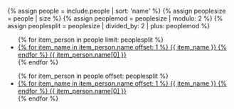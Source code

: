 {% assign people = include.people | sort: 'name' %}
{% assign peoplesize = people | size %}
{% assign peoplemod = peoplesize | modulo: 2 %}
{% assign peoplesplit = peoplesize | divided_by: 2 | plus: peoplemod %}

<html>
<section>
<div class="row">
  <div class="col-md-6">
    <ul>
{% for item_person in people limit: peoplesplit %}  
  <li><a href="{{ item_person.url }}">
  {% for item_name in item_person.name offset: 1 %}
    {{ item_name }}
  {% endfor %}
  {{ item_person.name[0] }}
  </a></li>
{% endfor %}
    </ul>
  </div>
  <div class="col-md-6">
    <ul>
{% for item_person in people offset: peoplesplit %}  
  <li><a href="{{ item_person.url }}">
  {% for item_name in item_person.name offset: 1 %}
    {{ item_name }}
  {% endfor %}
  {{ item_person.name[0] }}
  </a></li>
{% endfor %}
    </ul>
  </div>
</div>
</section>
</html>
